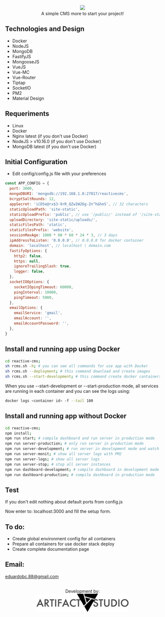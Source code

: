 <div align="center">
    <img src="./ReadmeMDAssets/reactive-cms-logo.png" width="300" height="auto"/>
    <br />
    A simple CMS more to start your project!
    <br />
</div>

Technologies and Design
-
- Docker
- NodeJS
- MongoDB
- FastifyJS
- MongooseJS
- VueJS
- Vue-MC
- Vue-Router
- Tiptap
- SocketIO
- PM2
- Material Design

Requeriments
-
- Linux
- Docker
- Nginx latest (if you don't use Docker)
- NodeJS > v10.16.0 (if you don't use Docker)
- MongoDB latest (if you don't use Docker)


Initial Configuration
-
- Edit config/config.js file with your preferences
```javascript
const APP_CONFIG = {
  port: 3000,
  mongoDBURI: 'mongodb://192.168.1.8:27017/reactivecms',
  bcryptSaltRounds: 12,
  appSecret: 'iCD5e@rx$3-9rR_QZwIW2Dg-Zn^h&heS', // 32 characters
  staticUploadPath: 'site-static',
  staticUploadPrefix: 'public', // use '/public/' instead of '/site-static/'
  uploadDirectory: 'site-static/uploads/',
  staticFilesPath: 'static',
  staticFilesPrefix: 'website',
  sessionMaxAge: 1000 * 60 * 60 * 24 * 3, // 3 days
  ipAddressToListen: '0.0.0.0', // 0.0.0.0 for docker container
  domain: 'localhost', // localhost \ domain.com
  fastifyOptions: {
    http2: false,
    https: null,
    ignoreTrailingSlash: true,
    logger: false,
  },
  socketIOOptions: {
    socketIOpingTimeout: 60000,
    pingInterval: 10000,
    pingTimeout: 5000,
  },
  emailOptions: {
    emailService: 'gmail',
    emailAccount: '',
    emailAccountPassword: '',
  },
}
```


Install and running app using Docker
-
```bash
cd reactive-cms;
sh rcms.sh -h; # you can see all commands for use app with Docker
sh rcms.sh --deployment; # this command download and create images
sh rcms.sh --start-development; # this command create docker containers and run all services
```
When you use --start-development or --start-production mode, all services are running in each container
and you can see the logs using:
```bash
docker logs <container id> -f --tail 100
```


Install and running app without Docker
-
```bash
cd reactive-cms;
npm install;
npm run start; # compile dashboard and run server in production mode
npm run server-production; # only run server in production mode
npm run server-development; # run server in development mode and watch for file changes
npm run server-monit; # show all server logs with PM2
npm run server-logs; # show all server logs
npm run server-stop; # stop all server instances
npm run dashboard-development; # compile dashboard in development mode and watch for file changes
npm run dashboard-production; # compile dashboard in production mode
```


Test
-
If you don't edit nothing about default ports from config.js

Now enter to: localhost:3000 and fill the setup form.


To do:
-
- Create global environment config for all containers
- Prepare all containers for use docker stack deploy
- Create complete documentation page


## Email:
eduardobc.88@gmail.com

<div align="center">
    <br />
    Development by:
    <br />
    <a href="https://www.artifactstudio.io">
        <img src="./ReadmeMDAssets/artifactstudio-logo.png" width="300" height="auto"/>
    </a>
</div>
